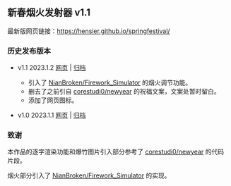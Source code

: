## 新春烟火发射器 v1.1

最新版网页链接：<https://hensier.github.io/springfestival/>

### 历史发布版本

- v1.1 2023.1.2
[网页](https://hensier.github.io/releases/springfestival/v1.1/) | [归档](https://github.com/hensier/springfestival/releases/tag/v1.1)

    - 引入了 [NianBroken/Firework_Simulator](https://github.com/NianBroken/Firework_Simulator/tree/ac5644aef4aecccbe1ece8d9f5373f63dc6e6978) 的烟火调节功能。
    - 删去了之前引自 [corestudi0/newyear](https://github.com/corestudi0/corestudi0.github.io/tree/d51966ce536e14c6c422f8e6587125911c7e52fc/newyear) 的祝福文案，文案处暂时留白。
    - 添加了网页图标。

- v1.0 2023.1.1
[网页](https://hensier.github.io/releases/springfestival/v1.0/) | [归档](https://github.com/hensier/springfestival/releases/tag/v1.0)

### 致谢

本作品的逐字渲染功能和爆竹图片引入部分参考了 [corestudi0/newyear](https://github.com/corestudi0/corestudi0.github.io/tree/d51966ce536e14c6c422f8e6587125911c7e52fc/newyear) 的代码片段。

烟火部分引入了 [NianBroken/Firework_Simulator](https://github.com/NianBroken/Firework_Simulator/tree/ac5644aef4aecccbe1ece8d9f5373f63dc6e6978) 的实现。